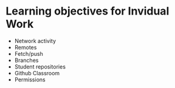 # Learning objectives for Invidual Work

* Network activity
* Remotes
* Fetch/push
* Branches
* Student repositories
* Github Classroom
* Permissions
